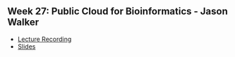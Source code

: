 ## Week 27: Public Cloud for Bioinformatics - Jason Walker

- [Lecture Recording](https://wustl.box.com/s/qq5jetjuapbukd5z4w239i2hjgeu5sk1)
- [Slides](PublicCloudforBFX-20220425-1.pdf)

